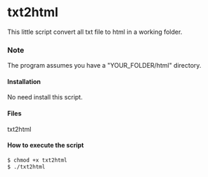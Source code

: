# txt2html

This little script convert all txt file to html in a working folder.

### Note

The program assumes you have a "YOUR_FOLDER/html" directory.

#### Installation
No need install this script.
#### Files
txt2html

#### How to execute the script
```sh
$ chmod +x txt2html
$ ./txt2html
```

